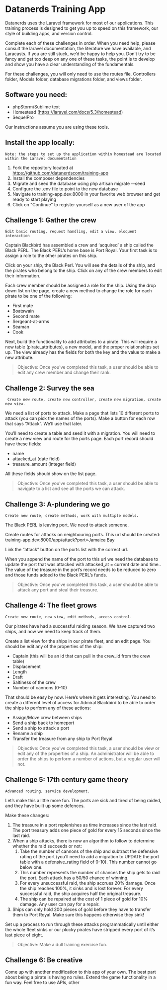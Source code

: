 # Datanerds Training App 

Datanerds uses the Laravel framework for most of our applications. This training process is designed to get you up to speed on this framework, our style of building apps, and version control.

Complete each of these challenges in order. When you need help, please consult the laravel documentation, the literature we have available, and Laracasts. If you are still stuck, we’d be happy to help you. Don’t try to be fancy and get too deep on any one of these tasks, the point is to develop and show you have a clear understanding of the fundamentals.

For these challenges, you will only need to use the routes file, Controllers folder, Models folder, database migrations folder, and views folder.

## Software you need:

- phpStorm/Sublime text
- Homestead (https://laravel.com/docs/5.3/homestead)
- SequelPro

Our instructions assume you are using these tools. 

## Install the app locally:
`Note: the steps to set up the application within homestead are located within the Laravel documentation`

1. Fork the repository located at https://github.com/datanerdscom/training-app
2. Install the composer dependencies
3. Migrate and seed the database using php artisan migrate --seed
4. Configure the .env file to point to the new database
5. Navigate to training-app.dev:8000 in your favorite web browser and get ready to start playing
6. Click on "Continue" to register yourself as a new user of the app

## Challenge 1: Gather the crew
`Edit basic routing, request handling, edit a view, eloquent interaction`

Captain Blackbird has assembled a crew and ‘acquired’ a ship called the Black PERL. The Black PERL’s home base is Port Royal. Your first task is to assign a role to the other pirates on this ship.

Click on your ship, the Black Perl. You will see the details of the ship, and the pirates who belong to the ship. Click on any of the crew members to edit their information.

Each crew member should be assigned a role for the ship. Using the drop down list on the page, create a new method to change the role for each pirate to be one of the following:
- First mate
- Boatswain
- Second mate
- Sergeant-at-arms
- Seaman
- Cook

Next, build the functionality to add attributes to a pirate. This will require a new table (pirate_attributes), a new model, and the proper relationships set up. The view already has the fields for both the key and the value to make a new attribute.

> Objective: Once you’ve completed this task, a user should be able to edit any crew member and change their rank.

## Challenge 2: Survey the sea
` Create new route, create new controller, create new migration, create new view.`

We need a list of ports to attack. Make a page that lists 10 different ports to attack (you can pick the names of the ports). Make a button for each row that says “Attack”. We’ll use that later.

You’ll need to create a table and seed it with a migration. You will need to create a new view and route for the ports page. Each port record should have these fields:
- name
- attacked_at (date field)
- treasure_amount (integer field)

All these fields should show on the list page.

> Objective: Once you’ve completed this task, a user should be able to navigate to a list and see all the ports we can attack.

## Challenge 3: A-plundering we go
`Create new route, create methods, work with multiple models.`

The Black PERL is leaving port. We need to attack someone. 

Create routes for attacks on neighbouring ports. This url should be created: training-app.dev:8000/app/attack?port=Jamaica Bay

Link the “attack” button on the ports list with the correct url.

When you append the name of the port to this url we need the database to update the port that was attacked with attacked_at = current date and time.. The value of the treasure in the port’s record needs to be reduced to zero and those funds added to the Black PERL’s funds.

> Objective: Once you’ve completed this task, a user should be able to attack any port and steal their treasure.

## Challenge 4: The fleet grows
`Create new route, new view, edit methods, access control.`

Our pirates have had a successful raiding season. We have captured two ships, and now we need to keep track of them. 

Create a list view for the ships in our pirate fleet, and an edit page. You should be edit any of the properties of the ship:

- Captain (this will be an id that can pull in the crew_id from the crew table)
- Displacement
- Length
- Draft
- Saltiness of the crew
- Number of cannons (0-10)

That should be easy by now. Here’s where it gets interesting. You need to create a different level of access for Admiral Blackbird to be able to order the ships to perform any of these actions:

- Assign/Move crew between ships
- Send a ship back to homeport
- Send a ship to attack a port
- Rename a ship
- Transfer the treasure from any ship to Port Royal


> Objective: Once you’ve completed this task, a user should be view or edit any of the properties of a ship. An administrator will be able to order the ships to perform a number of actions, but a regular user will not.



## Challenge 5: 17th century game theory
`Advanced routing, service development.`

Let’s make this a little more fun. The ports are sick and tired of being raided, and they have built up some defences.

Make these changes:

1. The treasure in a port replenishes as time increases since the last raid. The port treasury adds one piece of gold for every 15 seconds since the last raid. 
2. When a ship attacks, there is now an algorithm to follow to determine whether the raid succeeds or not:
   1. Take the number of cannons of the ship and subtract the defensive rating of the port (you’ll need to add a migration to UPDATE the port table with a defensive_rating field of 0-10). This number cannot go below one.
   2. This number represents the number of chances the ship gets to raid the port. Each attack has a 50/50 chance of winning. 
   3. For every unsuccessful raid, the ship accrues 20% damage. Once the ship reaches 100%, it sinks and is lost forever. For every successful raid, the ship acquires half the original treasure.
   4. The ship can be repaired at the cost of 1 piece of gold for 10% damage. Any user can pay for a repair.
3. Ships can only hold 200 pieces of gold before they have to transfer them to Port Royal. Make sure this happens otherwise they sink!

Set up a process to run through these attacks programmatically until either the whole fleet sinks or our plucky pirates have stripped every port of it’s last piece of eight.

> Objective: Make a dull training exercise fun.


## Challenge 6: Be creative

Come up with another modification to this app of your own. The best part about being a pirate is having no rules. Extend the game functionality in a fun way. Feel free to use APIs, other 
